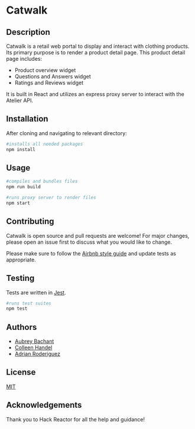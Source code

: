 # Catwalk
## Description
Catwalk is a retail web portal to display and interact with clothing products.
Its primary purpose is to render a product detail page.
This product detail page includes:
* Product overview widget
* Questions and Answers widget
* Ratings and Reviews widget


It is built in React and utilizes an express proxy server to interact with the Atelier API.

## Installation
After cloning and navigating to relevant directory:

```bash
#installs all needed packages
npm install
```

## Usage

```bash
#compiles and bundles files
npm run build

#runs proxy server to render files
npm start
```

## Contributing
Catwalk is open source and pull requests are welcome! For major changes, please open an issue first to discuss what you would like to change.

Please make sure to follow the [Airbnb style guide](https://github.com/airbnb/javascript) and update tests as appropriate.

## Testing
Tests are written in [Jest](https://jestjs.io/).

```bash
#runs test suites
npm test
```

## Authors
* [Aubrey Bachant](https://github.com/abachant)
* [Colleen Handel](https://github.com/handelc22)
* [Adrian Roderiguez](https://github.com/zzADRiANzz)

## License
[MIT](https://choosealicense.com/licenses/mit/)

## Acknowledgements
Thank you to Hack Reactor for all the help and guidance!

